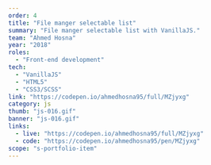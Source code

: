 ```yaml
---
order: 4
title: "File manger selectable list"
summary: "File manger selectable list with VanillaJS."
team: "Ahmed Hosna"
year: "2018"
roles:
  - "Front-end development"
tech:
  - "VanillaJS"
  - "HTML5"
  - "CSS3/SCSS"
link: "https://codepen.io/ahmedhosna95/full/MZjyxg"
category: js
thumb: "js-016.gif"
banner: "js-016.gif"
links:
  - live: "https://codepen.io/ahmedhosna95/full/MZjyxg"
  - code: "https://codepen.io/ahmedhosna95/pen/MZjyxg"
scope: "s-portfolio-item"
---
```

